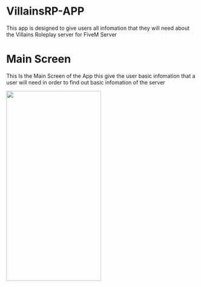 

# VillainsRP-APP

This app is designed to give users all infomation that they will need about the Villains Roleplay server for FiveM Server



# Main Screen
This Is the Main Screen of the App this give the user basic infomation that a user will need in order to find out basic infomation of the server

<img src="https://imgur.com/Hw75grb.png" width="250" height="500" /> 
